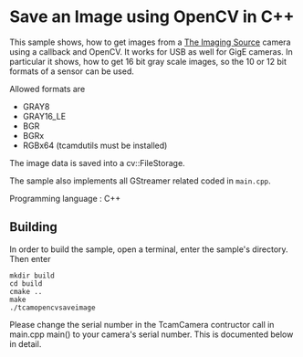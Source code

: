 # Save an Image using OpenCV in C++
This sample shows, how to get  images from a [The Imaging Source](https://www.theimagingsource.com/) camera using a callback and OpenCV. It works for USB as well for GigE cameras.
In particular it shows, how to get 16 bit gray scale images, so the 10 or 12 bit formats of a sensor can be used.

Allowed formats are
* GRAY8
* GRAY16_LE
* BGR
* BGRx
* RGBx64 (tcamdutils must be installed)

The image data is saved into a cv::FileStorage.

The sample also implements all GStreamer related coded in `main.cpp`.

Programming language : C++

## Building
In order to build the sample, open a terminal, enter the sample's directory. Then enter
```
mkdir build
cd build 
cmake ..
make
./tcamopencvsaveimage
```
Please change the serial number in the TcamCamera contructor call in main.cpp main() to your camera's serial number. This is documented below in detail.

